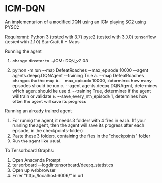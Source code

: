 # ICM-DQN
An implementation of a modified DQN using an ICM playing SC2 using PYSC2

Requiremnt: 
	Python 3 (tested with 3.7)
	pysc2 (tested with 3.0.0)
	tensorflow (tested with 2.1.0)
	StarCraft II + Maps


Running the agent
1. change director to ../ICM+DQN_v2.08

3. python -m run --map DefeatRoaches --max_episode 10000 --agent agents.deepq.DQNAgent --training True
 a. --map DefeatRoaches, changes the the map
 b. --max_episode 10000, determines how many episodes should be run
 c. --agent agents.deepq.DQNAgent, determines which agent should be use
 d. --training True, determines if the agent will train or validate
 e. --save_every_nth_episode 1, determines how often the agent will save its progress


Running an already trained agent:
1. For runnig the agent, it needs 3 folders with 4 files in each. (If your running the agent, then the agent will save its progress after each episode, in the checkpoints-folder)
2. Paste these 3 folders, containing the files in the "checkpoints" folder
3. Run the agent like usual. 


To Tensorboard Graphs:
1. Open Anaconda Prompt
2. tensorboard --logdir tensorboard/deepq_statistics
3. Open up webbrowser
4. Enter "http://localhost:6006/" in url


